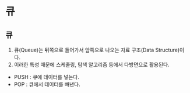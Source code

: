 # 큐
## 큐
1. 큐(Queue)는 뒤쪽으로 들어가서 앞쪽으로 나오는 자료 구조(Data Structure)이다.
2. 이러한 특성 때문에 스케줄링, 탐색 알고리즘 등에서 다방면으로 활용된다.
- PUSH : 큐에 데이터를 넣는다.
- POP : 큐에서 데이터를 빼낸다.

